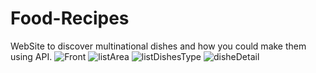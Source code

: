 # Food-Recipes
WebSite  to discover multinational dishes and how you could make them using API.
![Front](https://github.com/daoues1/Food-Recipes/assets/51373037/b22ce10b-f59a-4127-ad31-391798ba59d7)
![listArea](https://github.com/daoues1/Food-Recipes/assets/51373037/7a3d331b-f049-471b-b4ee-2313a75ffbeb)
![listDishesType](https://github.com/daoues1/Food-Recipes/assets/51373037/03fcb3c6-a86a-4a20-8fdb-86903c104bd0)
![disheDetail](https://github.com/daoues1/Food-Recipes/assets/51373037/2b94345a-cf64-468c-959f-4a15343590ef)
